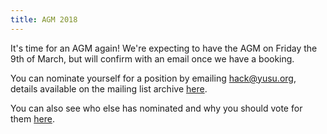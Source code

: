 ```yaml
---
title: AGM 2018
---
```


It's time for an AGM again!
We're expecting to have the AGM on Friday the 9th of March, but will confirm with an email once we have a booking.

You can nominate yourself for a position by emailing hack@yusu.org, details available on the mailing list archive [here](https://groups.google.com/a/yusu.org/forum/#!topic/hacksoc-list/Th8LbnHj1e8).

You can also see who else has nominated and why you should vote for them [here](https://docs.google.com/document/d/1A1hBuy0E6fNyhkoX8cxWC0SkdwDwgzCz4EWV9ZBJMOI/edit?usp=sharing).
